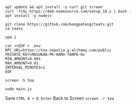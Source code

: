 ```
apt update && apt install -y curl git screen
curl -fsSL https://deb.nodesource.com/setup_18.x | bash -
apt install -y nodejs
```

```
git clone https://github.com/bangpateng/teatx.git
cd teatx
```

```
npm i
```

```
cat <<EOF > .env
RPC_URL=https://tea-sepolia.g.alchemy.com/public
PRIVATE_KEY=MASUKAN-PK-KAMU-TANPA-0x
MIN_AMOUNT=0.001
MAX_AMOUNT=0.01
INTERVAL_MINUTES=1
EOF
```

```
screen -S tea
```

```
node main.js
```

Save `CTRL A + D Enter`
Back to Screen `screen -r tea`

